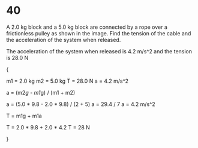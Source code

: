 # 40

A 2.0 kg block and a 5.0 kg block are connected by a rope over a frictionless pulley as shown in the image. Find the tension of the cable and the acceleration of the system when released.

The acceleration of the system when released is 4.2 m/s^2 and the tension is 28.0 N

{

m1 = 2.0 kg
m2 = 5.0 kg
T = 28.0 N
a = 4.2 m/s^2

a = (m2*g - m1*g) / (m1 + m2)

a = (5.0 * 9.8 - 2.0 * 9.8) / (2 + 5)
a = 29.4 / 7
a = 4.2 m/s^2

T = m1g + m1a

T = 2.0 * 9.8 + 2.0 * 4.2
T = 28 N

}
